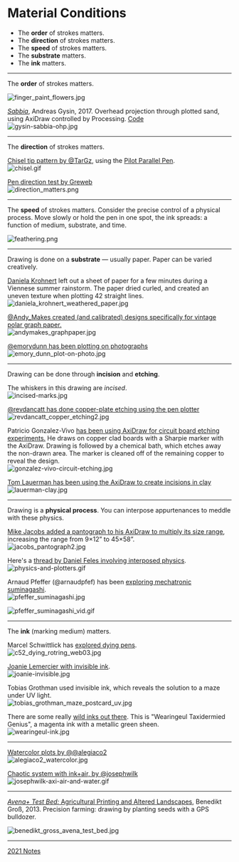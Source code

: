 # Material Conditions

* The **order** of strokes matters. 
* The **direction** of strokes matters.
* The **speed** of strokes matters.
* The **substrate** matters.
* The **ink** matters.

---

The **order** of strokes matters. 

![finger_paint_flowers.jpg](img/finger_paint_flowers.jpg)

[*Sabbia*](https://vimeo.com/249372973), Andreas Gysin, 2017. Overhead projection through plotted sand, using AxiDraw controlled by Processing. [Code](https://github.com/ertdfgcvb/Genau)<br />![gysin-sabbia-ohp.jpg](img/gysin-sabbia-ohp.jpg)

---

The **direction** of strokes matters.

[Chisel tip pattern by @TarGz](https://twitter.com/TarGz/status/1416856260033531915), using the [Pilot Parallel Pen](https://www.amazon.com/gp/product/B019YLRFFS/).<br />![chisel.gif](img/chisel.gif)

[Pen direction test by Greweb](https://twitter.com/greweb/status/1441035454124630019)<br />![direction_matters.png](img/direction_matters.jpg)

---

The **speed** of strokes matters. Consider the precise control of a physical process. Move slowly or hold the pen in one spot, the ink spreads: a function of medium, substrate, and time. 

![feathering.png](img/feathering.png)

---

Drawing is done on a **substrate** — usually paper. Paper can be varied creatively. 

[Daniela Krohnert](https://penplotterartwork.com/blog/2021/10/27/weather-as-art-inspiring-pen-plot-art/) left out a sheet of paper for a few minutes during a Viennese summer rainstorm. The paper dried curled, and created an uneven texture when plotting 42 straight lines.<br />![daniela_krohnert_weathered_paper.jpg](img/daniela_krohnert_weathered_paper.jpg)

[@Andy_Makes created (and calibrated) designs specifically for vintage polar graph paper.](https://twitter.com/Andy_Makes/status/1342933775924264960)<br />![andymakes_graphpaper.jpg](img/andymakes_graphpaper.jpg)

[@emorydunn has been plotting on photographs](https://twitter.com/emorydunn/status/1390093823678713859)<br />![emory_dunn_plot-on-photo.jpg](img/emory_dunn_plot-on-photo.jpg)

---

Drawing can be done through **incision** and **etching**. 

The whiskers in this drawing are *incised*.<br />![incised-marks.jpg](img/incised-marks.jpg)

[@revdancatt has done copper-plate etching using the pen plotter](https://twitter.com/revdancatt/status/1377633171433488386)<br />![revdancatt_copper_etching2.jpg](img/revdancatt_copper_etching2.jpg)

Patricio Gonzalez-Vivo [has been using AxiDraw for circuit board etching experiments.](https://www.evilmadscientist.com/2018/pcb-etching-with-axidraw/) He draws on copper clad boards with a Sharpie marker with the AxiDraw. Drawing is followed by a chemical bath, which etches away the non-drawn area. The marker is cleaned off of the remaining copper to reveal the design.<br />![gonzalez-vivo-circuit-etching.jpg](img/gonzalez-vivo-circuit-etching.jpg)

[Tom Lauerman has been using the AxiDraw to create incisions in clay](https://www.instagram.com/p/ChT0Y7XAf9P/)<br />![lauerman-clay.jpg](img/lauerman-clay.jpg)

---

Drawing is a **physical process**. You can interpose appurtenances to meddle with these physics.

[Mike Jacobs added a pantograph to his AxiDraw to multiply its size range](https://www.evilmadscientist.com/2018/axidraw-pantograph/), increasing the range from 9×12” to 45×58”.<br />![jacobs_pantograph2.jpg](img/jacobs_pantograph2.jpg)

Here's a [thread by Daniel Feles involving interposed physics](https://twitter.com/dfeles/status/1223962631012339712).<br />![physics-and-plotters.gif](img/physics-and-plotters.gif)

Arnaud Pfeffer (@arnaudpfef) has been [exploring mechatronic suminagashi](https://twitter.com/arnaudpfef/status/1589358879728508929).<br />![pfeffer_suminagashi.jpg](img/pfeffer_suminagashi.jpg)

![pfeffer_suminagashi_vid.gif](img/pfeffer_suminagashi_vid.gif)

---

The **ink** (marking medium) matters.

Marcel Schwittlick has [explored dying pens](https://schwittlick.net/composition52/).<br />![c52_dying_rotring_web03.jpg](img/c52_dying_rotring_web03.jpg)


[Joanie Lemercier with invisible ink](https://www.evilmadscientist.com/2018/invisible-ink-with-axidraw/).<br />![joanie-invisible.jpg](img/joanie-invisible.jpg)

Tobias Grothman used invisible ink, which reveals the solution to a maze under UV light.<br />![tobias_grothman_maze_postcard_uv.jpg](img/tobias_grothman_maze_postcard_uv.jpg)

There are some really [wild inks out there](https://www.reddit.com/r/fountainpens/comments/129i2e9/what_are_the_most_unique_inks_youve_tried/). This is "Wearingeul Taxidermied Genius", a magenta ink with a metallic green sheen.<br />![wearingeul-ink.jpg](img/wearingeul-ink.jpg)

---

[Watercolor plots by @@alegiaco2](https://twitter.com/alegiaco2/status/1384202013764775941)<br />![alegiaco2_watercolor.jpg](img/alegiaco2_watercolor.jpg)

[Chaotic system with ink+air, by @josephwilk](https://twitter.com/josephwilk/status/1317142944231673857)<br />![josephwilk-axi-air-and-water.gif](img/josephwilk-axi-air-and-water.gif)

---

[*Avena+ Test Bed:* Agricultural Printing and Altered Landscapes](https://benedikt-gross.de/projects/avena-test-bed-agricultural-printing-and-altered-landscapes/), Benedikt Groß, 2013. Precision farming: drawing by planting seeds with a GPS bulldozer.

![benedikt_gross_avena_test_bed.jpg](img/benedikt_gross_avena_test_bed.jpg)

---

[2021 Notes](https://courses.ideate.cmu.edu/60-428/f2021/daily-notes/10-25-new-beginning/material-conditions/)